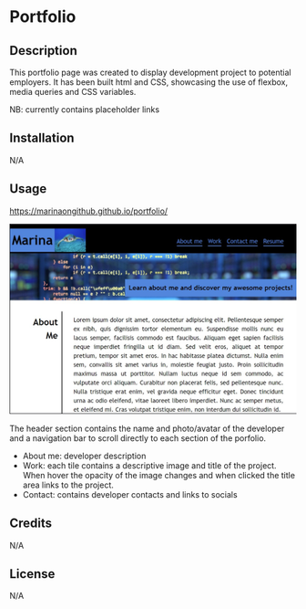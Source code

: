 # Portfolio

## Description

This portfolio page was created to display development project to potential employers. It has been built html and CSS, showcasing the use of flexbox, media queries and CSS variables.

NB: currently contains placeholder links

## Installation

N/A

## Usage

https://marinaongithub.github.io/portfolio/


![alt text](images/portfolio-screenshot.png)


The header section contains the name and photo/avatar of the developer and a navigation bar to scroll directly to each section of the porfolio.
- About me: developer description
- Work: each tile contains a descriptive image and title of the project. When hover the opacity of the image changes and when clicked the title area links to the project. 
- Contact: contains developer contacts and links to socials

## Credits

N/A

## License

N/A
